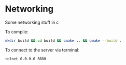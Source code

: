 # Networking
Some networking stuff in c

To compile:

```bash
mkdir build && cd build && cmake .. && cmake --build .
```

To connect to the server via terminal:

```bash
telnet 0.0.0.0 8080
```
